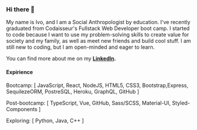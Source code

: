### Hi there 👋

My name is Ivo, and I am a Social Anthropologist by education. I've recently graduated from Codaisseur's Fullstack Web Developer boot camp. I started to code because I want to use my problem-solving skills to create value for society and my family, as well as meet new friends and build cool stuff.
I am still new to coding, but I am open-minded and eager to learn.

You can find more about me on my **[LinkedIn](https://www.linkedin.com/in/ivaylo-ivo-yankov/).**


#### Expirience

Bootcamp: [ JavaScript, React, NodeJS, HTML5, CSS3, Bootstrap,Express, SequilezeORM, PostreSQL, Heroku, GraphQL, GitHub ]

Post-bootcamp: [ TypeScript, Vue, GitHub, Sass/SCSS, Material-UI, Styled-Components ]
    
Exploring: [ Python, Java, C++ ]
    
<!--
**mayallzObject/mayallzObject** is a ✨ _special_ ✨ repository because its `README.md` (this file) appears on your GitHub profile.


point_left Always happy to hear from you via email as well!

Here are some ideas to get you started:

- 🔭 I’m currently working on ...
- 🌱 I’m currently learning ...
- 👯 I’m looking to collaborate on ...
- 🤔 I’m looking for help with ...
- 💬 Ask me about ...
- 📫 How to reach me: ...
- 😄 Pronouns: ...
- ⚡ Fun fact: ...
-->
